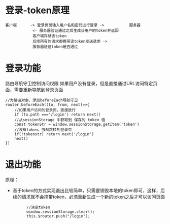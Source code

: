 # 登录-token原理

    客户端      -> 登录页面输入用户名和密码进行登录 ->           服务器
                <- 服务器验证通过之后生成该用户的token并返回
                客户端存储该token
                后续所有的请求都携带该token发送请求 ->
                服务器验证token是否通过

# 登录功能
路由导航守卫控制访问权限
如果用户没有登录，但是直接通过URL访问特定页面，需要重新导航到登录页面

    //为路由对象，添加beforeEach导航守卫
    router.beforeEach((to, from, next)=>{
        //如果用户访问的登录页，直接放行
        if (to.path ==='/login') return next()
        //从sessionStorage 中获取到 保存的 token 值
        const tokenStr = window.sessionStorage.getItem('token')
        //没有token，强制跳转到登录页
        if(!tokenstr) return next('/login')
        next()
    })

# 退出功能
原理：
- 基于token的方式实现退出比较简单，只需要销毁本地的token即可，这样，后续的请求就不会携带token，必须重新生成一个新的token之后才可以访问页面

            //清空token
            window.sessionStorage.clear();
            this.$router.push("/login");